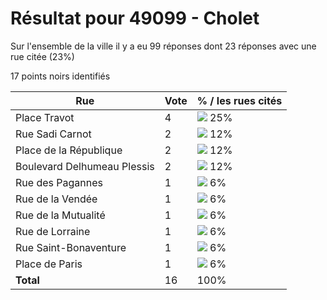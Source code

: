 # Résultat pour 49099 - Cholet

Sur l'ensemble de la ville il y a eu 99 réponses dont 23 réponses avec une rue citée (23%)

17 points noirs identifiés

| Rue | Vote | % / les rues cités|
|-----|------|-------------------|
| Place Travot | 4 | <img src="../../img/bar_25.gif" />&nbsp;25%|
| Rue Sadi Carnot | 2 | <img src="../../img/bar_12.gif" />&nbsp;12%|
| Place de la République | 2 | <img src="../../img/bar_12.gif" />&nbsp;12%|
| Boulevard Delhumeau Plessis | 2 | <img src="../../img/bar_12.gif" />&nbsp;12%|
| Rue des Pagannes | 1 | <img src="../../img/bar_6.gif" />&nbsp;6%|
| Rue de la Vendée | 1 | <img src="../../img/bar_6.gif" />&nbsp;6%|
| Rue de la Mutualité | 1 | <img src="../../img/bar_6.gif" />&nbsp;6%|
| Rue de Lorraine | 1 | <img src="../../img/bar_6.gif" />&nbsp;6%|
| Rue Saint-Bonaventure | 1 | <img src="../../img/bar_6.gif" />&nbsp;6%|
| Place de Paris | 1 | <img src="../../img/bar_6.gif" />&nbsp;6%|
| **Total** | 16 | 100%|
